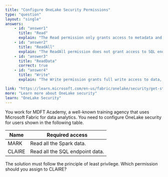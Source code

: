 ```yaml
---
title: "Configure OneLake Security Permissions"
type: "question"
layout: "single"
answers:
    - id: "answer1"
      title: "Read"
      explain: "The Read permission only grants access to metadata and item properties, but not to actual data content. This is insufficient for reading SQL endpoint data."
    - id: "answer2"
      title: "ReadAll"
      explain: "The ReadAll permission does not grant access to SQL endpoint data. It only provides access to OneLake data and metadata, but not SQL endpoint data."
    - id: "answer3"
      title: "ReadData"
      correct: true
    - id: "answer4"
      title: "Write"
      explain: "The Write permission grants full write access to data, which exceeds the requirement of only reading SQL endpoint data and violates the principle of least privilege."

link: "https://learn.microsoft.com/en-us/fabric/onelake/security/get-started-security"
more: "Learn more about OneLake security"
learn: "OneLake Security"
---
```


You work for MDFT Academy, a well-known training agency that uses Microsoft Fabric for data analytics. You need to configure OneLake security for users shown in the following table.

| Name  | Required access                |
|-------|-------------------------------|
| MARK  | Read all the Spark data.      |
| CLAIRE| Read all the SQL endpoint data.|

The solution must follow the principle of least privilege. Which permission should you assign to CLAIRE?

